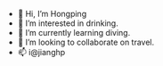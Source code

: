- 👋 Hi, I’m Hongping
- 👀 I’m interested in drinking.
- 🌱 I’m currently learning diving.
- 💞️ I’m looking to collaborate on travel.
- 📫 i@jianghp

<!---
jianghongping/jianghongping is a ✨ special ✨ repository because its `README.md` (this file) appears on your GitHub profile.
You can click the Preview link to take a look at your changes.
--->
